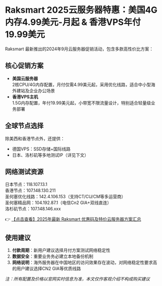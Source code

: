 # Raksmart 2025云服务器特惠：美国4G内存4.99美元-月起 & 香港VPS年付19.99美元

Raksmart 最新推出的2024年9月云服务器促销活动，包含多款高性价比方案：

## 核心促销方案
- **美国云服务器**  
  2核CPU/4G内存配置，月付仅需4.99美元起，采用优化线路，适合中小型海外建站及企业办公场景
- **香港VPS主机**  
  1.5G内存配置，年付19.99美元起，小带宽不限流量设计，特别适合轻量级业务部署

## 全球节点选择
除美西和香港节点外，还提供：
- 德国VPS：SSD存储+国际线路
- 日本、洛杉矶等多地测试IP（详见下文）

## 网络测试资源

日本节点：118.107.13.1  
香港节点：107.148.130.211  
圣何塞优化线路：142.4.106.153（支持CT/CU/CM等多运营商）  
圣何塞精品网：104.192.87.1（电信Cn2 GIA+双线直连）  
洛杉矶节点：107.148.146.xxx

👉 [【点击查看】2025年最新 Raksmart 优惠码及特价云服务器方案汇总](https://bit.ly/raksmart)

## 使用建议
1. **付款周期**：新用户建议选择月付方案测试网络稳定性
2. **数据安全**：重要业务务必建立本地备份机制
3. **网络说明**：海外服务器在中国地区的访问效果存在波动，对网络稳定性要求高的用户建议选择CN2 GIA等优质线路

*注：所有配置及价格以官网实时信息为准，本文仅作客观介绍不构成购买建议*
